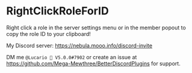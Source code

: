 # RightClickRoleForID

Right click a role in the server settings menu or in the member popout to copy the role ID to your clipboard!

My Discord server: https://nebula.mooo.info/discord-invite

DM me `@Lucario 🌌 V5.0.0#7902` or create an issue at https://github.com/Mega-Mewthree/BetterDiscordPlugins for support.

